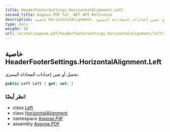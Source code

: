 ```yaml
---
title: HeaderFooterSettings.HorizontalAlignment.Left
second_title: Aspose.PDF for .NET API Reference
description: خاصية HorizontalAlignment. تحصل أو تعين إعدادات المحاذاة اليسرى
type: docs
weight: 30
url: /ar/net/aspose.pdf/headerfootersettings.horizontalalignment/left/
---
```

## خاصية HeaderFooterSettings.HorizontalAlignment.Left

تحصل أو تعين إعدادات المحاذاة اليسرى.

```csharp
public Left Left { get; set; }
```

### انظر أيضًا

* class [Left](../../left/)
* class [HorizontalAlignment](../)
* namespace [Aspose.Pdf](../../../aspose.pdf/)
* assembly [Aspose.PDF](../../../)